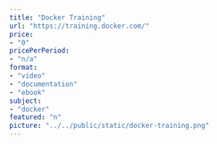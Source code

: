 ```yaml
---
title: "Docker Training"
url: "https://training.docker.com/"
price: 
- "0"
pricePerPeriod: 
- "n/a"
format: 
- "video"
- "documentation"
- "ebook"
subject: 
- "docker"
featured: "n"
picture: "../../public/static/docker-training.png"
---
```

